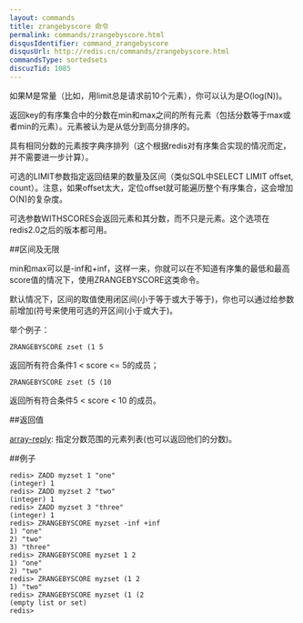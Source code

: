 ```yaml
---
layout: commands
title: zrangebyscore 命令
permalink: commands/zrangebyscore.html
disqusIdentifier: command_zrangebyscore
disqusUrl: http://redis.cn/commands/zrangebyscore.html
commandsType: sortedsets
discuzTid: 1085
---
```


如果M是常量（比如，用limit总是请求前10个元素），你可以认为是O(log(N))。 

返回key的有序集合中的分数在min和max之间的所有元素（包括分数等于max或者min的元素）。元素被认为是从低分到高分排序的。 

具有相同分数的元素按字典序排列（这个根据redis对有序集合实现的情况而定，并不需要进一步计算）。

 可选的LIMIT参数指定返回结果的数量及区间（类似SQL中SELECT LIMIT offset, count）。注意，如果offset太大，定位offset就可能遍历整个有序集合，这会增加O(N)的复杂度。

 可选参数WITHSCORES会返回元素和其分数，而不只是元素。这个选项在redis2.0之后的版本都可用。

##区间及无限

min和max可以是-inf和+inf，这样一来，你就可以在不知道有序集的最低和最高score值的情况下，使用ZRANGEBYSCORE这类命令。

默认情况下，区间的取值使用闭区间(小于等于或大于等于)，你也可以通过给参数前增加(符号来使用可选的开区间(小于或大于)。 

举个例子：

	ZRANGEBYSCORE zset (1 5

返回所有符合条件1 < score <= 5的成员；

	ZRANGEBYSCORE zset (5 (10

返回所有符合条件5 < score < 10 的成员。

##返回值

[array-reply](/topics/protocol#array-reply): 指定分数范围的元素列表(也可以返回他们的分数)。

##例子

	redis> ZADD myzset 1 "one"
	(integer) 1
	redis> ZADD myzset 2 "two"
	(integer) 1
	redis> ZADD myzset 3 "three"
	(integer) 1
	redis> ZRANGEBYSCORE myzset -inf +inf
	1) "one"
	2) "two"
	3) "three"
	redis> ZRANGEBYSCORE myzset 1 2
	1) "one"
	2) "two"
	redis> ZRANGEBYSCORE myzset (1 2
	1) "two"
	redis> ZRANGEBYSCORE myzset (1 (2
	(empty list or set)
	redis> 